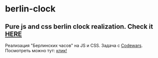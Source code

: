 # berlin-clock
 Pure js and css **berlin clock** realization. 
 Check it [HERE][2]
-------------

Реализация "Берлинских часов" на JS и CSS. Задача с [Codewars][1].
Посмотреть можно тут: [клик!][2]

[1]: https://www.codewars.com/kata/5a1463678ba9145a670000f9
[2]: https://ashmee.github.io/berlin-clock/
